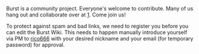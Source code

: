Burst is a community project. Everyone's welcome to contribute. Many of us hang out and collaborate over at [1](https://discord.gg/PMUgVSY%7CDiscord). Come join us!

To protect against spam and bad links, we need to register you before you can edit the Burst Wiki. This needs to happen manually introduce yourself via PM to [rico666](https://forums.getburst.net/u/rico666) with your desired nickname and your email (for temporary password) for approval.
